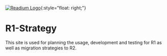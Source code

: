 [![Readium Logo](https://readium.org/assets/logos/readiumlogo_64.png)](https://readium.org){:style="float: right;"}

# R1-Strategy
This site is used for planning the usage, development and testing for R1 as well as migration strategies to R2.
